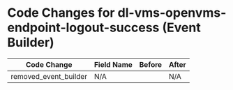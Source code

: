 # Code Changes for dl-vms-openvms-endpoint-logout-success (Event Builder)

| Code Change | Field Name | Before | After |
|-------------|------------|--------|-------|
| removed_event_builder | N/A |  | N/A |